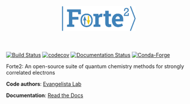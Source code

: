 <h1 align="center">
<img src="docs/source/forte2-logo.png" alt="forte2" width="200"/>
</h1><br>

[![Build Status](https://github.com/evangelistalab/forte2/actions/workflows/build.yml/badge.svg)](https://github.com/evangelistalab/forte2/actions/workflows/build.yml)
[![codecov](https://codecov.io/github/evangelistalab/forte2/graph/badge.svg?token=KC1HN4DC42)](https://codecov.io/github/evangelistalab/forte2)
[![Documentation Status](https://readthedocs.org/projects/forte2/badge/?version=latest)](http://forte2.readthedocs.io/en/latest/?badge=latest)
[![Conda-Forge](https://anaconda.org/conda-forge/forte2/badges/version.svg)](https://anaconda.org/conda-forge/forte2)

Forte2: An open-source suite of quantum chemistry methods for strongly correlated electrons

**Code authors**: [Evangelista Lab](https://evangelistalab.org/index.html)

**Documentation**: [Read the Docs](http://forte2.readthedocs.io/en/latest/)
